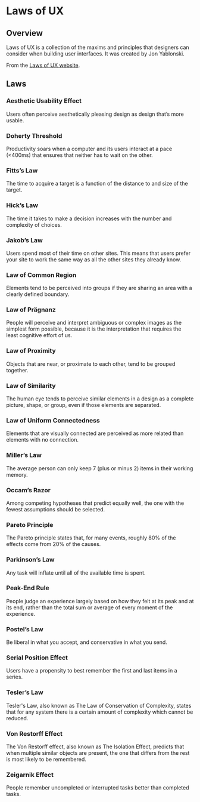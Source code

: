 # Laws of UX

## Overview
Laws of UX is a collection of the maxims and principles that designers can consider when building user interfaces. It was created by Jon Yablonski.

From the [Laws of UX website](https://lawsofux.com/).

## Laws

### Aesthetic Usability Effect
Users often perceive aesthetically pleasing design as design that’s more usable.

### Doherty Threshold

Productivity soars when a computer and its users interact at a pace (<400ms) that ensures that neither has to wait on the other.

### Fitts’s Law

The time to acquire a target is a function of the distance to and size of the target.

### Hick’s Law

The time it takes to make a decision increases with the number and complexity of choices.

### Jakob’s Law

Users spend most of their time on other sites. This means that users prefer your site to work the same way as all the other sites they already know.

### Law of Common Region

Elements tend to be perceived into groups if they are sharing an area with a clearly defined boundary.

### Law of Prägnanz

People will perceive and interpret ambiguous or complex images as the simplest form possible, because it is the interpretation that requires the least cognitive effort of us.

### Law of Proximity

Objects that are near, or proximate to each other, tend to be grouped together.

### Law of Similarity

The human eye tends to perceive similar elements in a design as a complete picture, shape, or group, even if those elements are separated.

### Law of Uniform Connectedness

Elements that are visually connected are perceived as more related than elements with no connection.

### Miller’s Law

The average person can only keep 7 (plus or minus 2) items in their working memory.

### Occam’s Razor

Among competing hypotheses that predict equally well, the one with the fewest assumptions should be selected.

### Pareto Principle

The Pareto principle states that, for many events, roughly 80% of the effects come from 20% of the causes.

### Parkinson’s Law

Any task will inflate until all of the available time is spent.

### Peak-End Rule

People judge an experience largely based on how they felt at its peak and at its end, rather than the total sum or average of every moment of the experience.

### Postel’s Law

Be liberal in what you accept, and conservative in what you send.

### Serial Position Effect

Users have a propensity to best remember the first and last items in a series.

### Tesler’s Law

Tesler's Law, also known as The Law of Conservation of Complexity, states that for any system there is a certain amount of complexity which cannot be reduced.

### Von Restorff Effect

The Von Restorff effect, also known as The Isolation Effect, predicts that when multiple similar objects are present, the one that differs from the rest is most likely to be remembered.

### Zeigarnik Effect

People remember uncompleted or interrupted tasks better than completed tasks.

